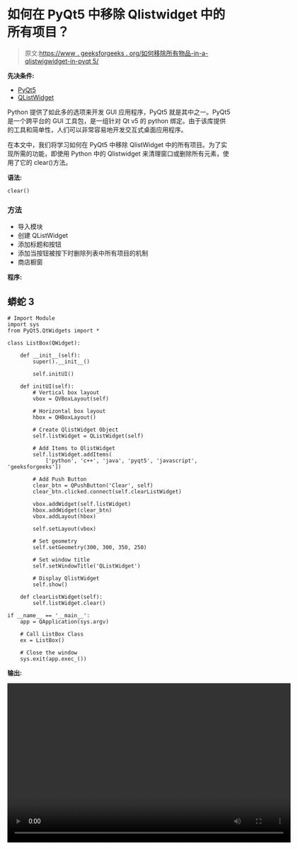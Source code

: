 # 如何在 PyQt5 中移除 Qlistwidget 中的所有项目？

> 原文:[https://www . geeksforgeeks . org/如何移除所有物品-in-a-qlistwigwidget-in-pyqt 5/](https://www.geeksforgeeks.org/how-to-remove-all-items-in-a-qlistwidget-in-pyqt5/)

**先决条件:**

*   [PyQt5](https://www.geeksforgeeks.org/python-introduction-to-pyqt5/)
*   [QListWidget](https://www.geeksforgeeks.org/pyqt5-qlistwidget-python/)

Python 提供了如此多的选项来开发 GUI 应用程序，PyQt5 就是其中之一。PyQt5 是一个跨平台的 GUI 工具包，是一组针对 Qt v5 的 python 绑定。由于该库提供的工具和简单性，人们可以非常容易地开发交互式桌面应用程序。

在本文中，我们将学习如何在 PyQt5 中移除 QlistWidget 中的所有项目。为了实现所需的功能，即使用 Python 中的 Qlistwidget 来清理窗口或删除所有元素，使用了它的 clear()方法。

**语法:**

```
clear()
```

### 方法

*   导入模块
*   创建 QListWidget
*   添加标题和按钮
*   添加当按钮被按下时删除列表中所有项目的机制
*   商店橱窗

**程序:**

## 蟒蛇 3

```
# Import Module
import sys
from PyQt5.QtWidgets import *

class ListBox(QWidget):

    def __init__(self):
        super().__init__()

        self.initUI()

    def initUI(self):
        # Vertical box layout
        vbox = QVBoxLayout(self)

        # Horizontal box layout
        hbox = QHBoxLayout()

        # Create QlistWidget Object
        self.listWidget = QListWidget(self)

        # Add Items to QlistWidget
        self.listWidget.addItems(
            ['python', 'c++', 'java', 'pyqt5', 'javascript', 'geeksforgeeks'])

        # Add Push Button
        clear_btn = QPushButton('Clear', self)
        clear_btn.clicked.connect(self.clearListWidget)

        vbox.addWidget(self.listWidget)
        hbox.addWidget(clear_btn)
        vbox.addLayout(hbox)

        self.setLayout(vbox)

        # Set geometry
        self.setGeometry(300, 300, 350, 250)

        # Set window title
        self.setWindowTitle('QListWidget')

        # Display QlistWidget
        self.show()

    def clearListWidget(self):
        self.listWidget.clear()

if __name__ == '__main__':
    app = QApplication(sys.argv)

    # Call ListBox Class
    ex = ListBox()

    # Close the window
    sys.exit(app.exec_())
```

**输出:**

<video class="wp-video-shortcode" id="video-559871-1" width="640" height="360" preload="metadata" controls=""><source type="video/mp4" src="https://media.geeksforgeeks.org/wp-content/uploads/20210214114755/FreeOnlineScreenRecorderProject12.mp4?_=1">[https://media.geeksforgeeks.org/wp-content/uploads/20210214114755/FreeOnlineScreenRecorderProject12.mp4](https://media.geeksforgeeks.org/wp-content/uploads/20210214114755/FreeOnlineScreenRecorderProject12.mp4)</video>